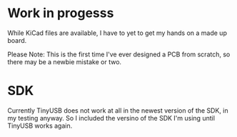 # Work in progesss

While KiCad files are available, I have to yet to get my hands on a made up board.

Please Note: This is the first time I've ever designed a PCB from scratch, so there may be a newbie mistake or two. 

# SDK
Currently TinyUSB does not work at all in the newest version of the SDK, in my testing anyway.
So I included the versino of the SDK I'm using until TinyUSB works again.